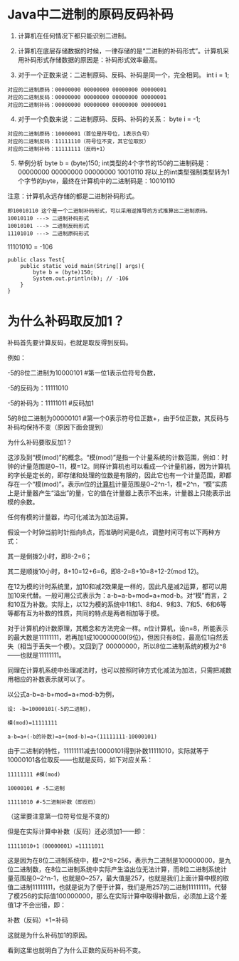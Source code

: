 # Java中二进制的原码反码补码


1. 计算机在任何情况下都只能识别二进制。

2. 计算机在底层存储数据的时候，一律存储的是“二进制的补码形式”。计算机采用补码形式存储数据的原因是：补码形式效率最高。

3. 对于一个正数来说：二进制原码、反码、补码是同一个，完全相同。
  int i = 1;

  ```
  对应的二进制原码：00000000 00000000 00000000 00000001
  对应的二进制反码：00000000 00000000 00000000 00000001
  对应的二进制补码：00000000 00000000 00000000 00000001
  ```

  

4. 对于一个负数来说：二进制原码、反码、补码的关系：
  byte i = -1;

  ```
  对应的二进制原码：10000001（首位是符号位，1表示负号）
  对应的二进制反码：11111110（符号位不变，其它位取反）
  对应的二进制补码：11111111（反码+1）
  ```

  

5. 举例分析 byte b = (byte)150;
int类型的4个字节的150的二进制码是：00000000 00000000 00000000 10010110
将以上的int类型强制类型转为1个字节的byte，最终在计算机中的二进制码是：10010110

注意：计算机永远存储的都是二进制补码形式。

```
即10010110 这个是一个二进制补码形式，可以采用逆推导的方式推算出二进制原码。
10010110 ---> 二进制补码形式
10010101 ---> 二进制反码形式
11101010 ---> 二进制原码形式 
```

11101010 = -106 

```
public class Test{
	public static void main(String[] args){
		byte b = (byte)150;
		System.out.println(b); // -106
	}
}
```



# 为什么补码取反加1？

补码首先要计算反码，也就是取反得到反码。

例如：

-5的8位二进制为10000101 #第一位1表示位符号负数，

-5的反码为：11111010

-5的补码为：11111011 #反码加1

5的8位二进制为00000101 #第一个0表示符号位正数+，由于5位正数，其反码与补码均保持不变（原因下面会提到）

为什么补码要取反加1？

这涉及到“模(mod)”的概念。“模(mod)”是指一个计量系统的计数范围，例如：时钟的计量范围是0~11，模=12。同样计算机也可以看成一个计量机器，因为计算机的字长是定长的，即存储和处理的位数是有限的，因此它也有一个计量范围，即都存在一个“模(mod)”。表示n位的[计算机](https://link.zhihu.com/?target=https%3A//baike.baidu.com/item/%E8%AE%A1%E7%AE%97%E6%9C%BA/140338)计量范围是0~2^n-1，模=2^n，“模”实质上是计量器产生“溢出”的量，它的值在计量器上表示不出来，计量器上只能表示出模的余数。



任何有模的计量器，均可化减法为加法运算。

假设一个时钟当前时针指向8点，而准确时间是6点，调整时间可有以下两种方式：

其一是倒拨2小时，即8-2=6；

其二是顺拨10小时，8+10=12+6=6，即8-2=8+10=8+12-2(mod 12)。



在12为模的计时系统里，加10和减2效果是一样的，因此凡是减2运算，都可以用加10来代替。一般可用公式表示为：a-b=a-b+mod=a+mod-b。对“模”而言，2和10互为补数。实际上，以12为模的系统中11和1、8和4、9和3、7和5、6和6等等都有互为补数的性质，共同的特点是两者相加等于模。

对于计算机的计数原理，其概念和方法完全一样。n位计算机，设n=8，所能表示的最大数是11111111，若再加1成100000000(9位)，但因只有8位，最高位1自然丢失（相当于丢失一个模）。又回到了 00000000，所以8位二进制系统的模为2^8  ——也就是11111111。

同理在计算机系统中处理减法时，也可以按照时钟方式化减法为加法，只需把减数用相应的补数表示就可以了。



以公式a-b=a-b+mod=a+mod-b为例，

```
设: -b=10000101(-5的二进制)，

模(mod)=11111111

a-b=a+(-b的补数)=a+(mod-b)=a+(11111111-10000101)
```

由于二进制的特性，11111111减去10000101得到补数11111010，实际就等于10000101各位取反——也就是反码，如下对应关系：

```
11111111 #模(mod)

10000101 # -5二进制

11111010 #-5二进制补数（即反码）
```

（这里要注意第一位符号位是不变的）

但是在实际计算中补数（反码）还必须加1——即：

```
11111010+1（00000001）=11111011
```

这是因为在8位二进制系统中，模=2^8=256，表示为二进制是100000000，是九位二进制数，在8位二进制系统中实际产生溢出位无法计算，而8位二进制系统计量范围是0~2^n-1，也就是0~257，最大值是257，也就是我们上面计算中模的取值二进制11111111，也就是说为了便于计算，我们是用257的二进制11111111，代替了模256的实际值100000000，那么在实际计算中取得补数后，必须加上这个差值1才不会出错，即：

补数（反码）+1=补码

这就是为什么补码加1的原因。

看到这里也就明白了为什么正数的反码补码不变。